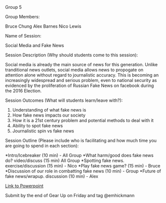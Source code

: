 Group 5

Group Members:

Bruce Chung
Alex Barnes
Nico Lewis

Name of Session:

Social Media and Fake News

Session Description (Why should students come to this session):

Social media is already the main source of news for this generation.  Unlike tranditional news outlets, social media allows news to propogate on attention alone without regard to journalistic accuracy.  This is becoming an increasingly widespread and serious problem, even to national security as evidenced by the proliferation of Russian Fake News on facebook during the 2016 Election.

Session Outcomes (What will students learn/leave with?):

1) Understanding of what fake news is
2) How fake news impacts our society
3) How it is a 21st century problem and potential methods to deal with it
4) Ability to spot fake news
5) Journalistic spin vs fake news

Session Outline (Please include who is facilitating and how much time you are going to spend in each section):

*Intro/Icebreaker (10 min) - All Group
*What harm/good does fake news do? video/discuss (15 min) All Group
*Spotting fake news. exercise/discussion (15 min) - Nico
*Play fake news game? (15 min) - Bruce
*Discussion of our role in combatting fake news (10 min) - Group
*Future of fake news/wrapup. discussion (10 min) - Alex

[Link to Powerpoint](https://docs.google.com/presentation/d/1DdmnINc6Ga-jb0jH86S4xIOwQyy2_Rppkf-puqNrTec/edit)


Submit by the end of Gear Up on Friday and tag @emhickmann
